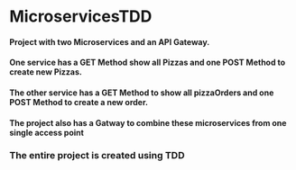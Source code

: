 # MicroservicesTDD

#### Project with two Microservices and an API Gateway.
#### One service has a GET Method show all Pizzas and one POST Method to create new Pizzas.
#### The other service has a GET Method to show all pizzaOrders and one POST Method to create a new order.
#### The project also has a Gatway to combine these microservices from one single access point

### The entire project is created using TDD

